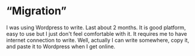 # “Migration”

I was using Wordpress to write. Last about 2 months. It is good platform, easy to use but I just don't feel comfortable with it. It requires me to have internet connection to write. Well, actually I can write somewhere, copy it, and paste it to Wordpress when I get online.